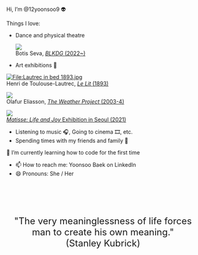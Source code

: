 Hi, I’m @12yoonsoo9 👽 

Things I love:
- Dance and physical theatre
  <p>
  <a href="https://media.tate.org.uk/aztate-prd-ew-dg-wgtail-st1-ctr-data/images/olafur_eliasson_the_weather_project_01.width-1200.jpg">
    <img src="https://th.bing.com/th/id/R.390d71d3fe9a8c559ab4148134b92a8c?rik=mkGeSFKbHx4Jqw&pid=ImgRaw&r=0" style="max-width:100%; height:auto;">
  </a>
  <br>
  Botis Seva,  </span>
  </a> <a href="https://www.blkdog.co.uk/aboutblkdog"> <i>BLKDG </i>(2022~) </a>
</p>


- Art exhibitions 🎨
<p>
  <a href="https://commons.wikimedia.org/wiki/File:Lautrec_in_bed_1893.jpg#/media/File:Lautrec_in_bed_1893.jpg">
    <img src="https://upload.wikimedia.org/wikipedia/commons/1/12/Lautrec_in_bed_1893.jpg" alt="File:Lautrec in bed 1893.jpg" style="max-width:100%; height:auto;">
  </a>
  <br>
  Henri de Toulouse-Lautrec, </span>
  </a> <a href="https://commons.wikimedia.org/w/index.php?curid=109394"> <i>Le Lit </i>(1893) </a>
</p>

<p>
  <a href="https://media.tate.org.uk/aztate-prd-ew-dg-wgtail-st1-ctr-data/images/olafur_eliasson_the_weather_project_01.width-1200.jpg">
    <img src="https://media.tate.org.uk/aztate-prd-ew-dg-wgtail-st1-ctr-data/images/olafur_eliasson_the_weather_project_01.width-1200.jpg" style="max-width:100%; height:auto;">
  </a>
  <br>
  Olafur Eliasson, </span>
  </a> <a href="https://www.tate.org.uk/whats-on/tate-modern/unilever-series/unilever-series-olafur-eliasson-weather-project"> <i>The Weather Project </i>(2003-4) </a>
</p>

<p>
  <a href="https://th.bing.com/th/id/R.94c4f7d2df618ecd7547bc63e53a1b8c?rik=TtGlWuA2R6jcJA&pid=ImgRaw&r=0">
    <img src="https://th.bing.com/th/id/R.94c4f7d2df618ecd7547bc63e53a1b8c?rik=TtGlWuA2R6jcJA&pid=ImgRaw&r=0" style="max-width:100%; height:auto;">
  </a>
  <br>
 <a href="https://www.sac.or.kr/site/eng/show/show_view?SN=44243"> <i>Matisse: Life and Joy  </i> Exhibition in Seoul (2021) </a>
</p>

- Listening to music 🎧, Going to cinema 🎞, etc.
- Spending times with my friends and family 🤘


🌱 I’m currently learning how to code for the first time

- 📫 How to reach me: Yoonsoo Baek on LinkedIn
- 😄 Pronouns: She / Her


<head>
    <meta charset="UTF-8">
    <meta name="viewport" content="width=device-width, initial-scale=1.0">
    <title>Quote</title>
    <style>
        .quote {
            font-size: 24px;
            text-align: center;
            margin-top: 20%;
        }
    </style>
</head>
<body>
    <div class="quote">
        "The very meaninglessness of life forces man to create his own meaning." <br> (Stanley Kubrick)
    </div>
</body>



<!---
12yoonsoo9/12yoonsoo9 is a ✨ special ✨ repository because its `README.md` (this file) appears on your GitHub profile.
You can click the Preview link to take a look at your changes.
--->
